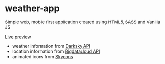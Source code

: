 # weather-app
Simple web, mobile first application created using HTML5, SASS and Vanilla JS

[Live preview](https://p-multan.github.io/weather-app/)

* weather information from [Darksky API](https://api.darksky.net/)
* location information from [Bigdatacloud API](https://api.bigdatacloud.net/)
* animated icons from [Skycons](https://darkskyapp.github.io/skycons/)
